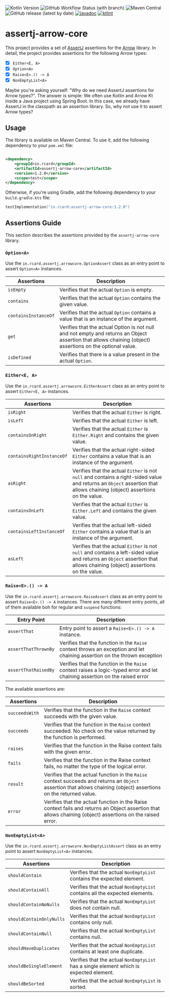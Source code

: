 ![Kotlin Version](https://img.shields.io/badge/Kotlin-2.0.0-blue?style=flat&logo=kotlin)
![GitHub Workflow Status (with branch)](https://img.shields.io/github/actions/workflow/status/rcardin/assertj-arrow-core/ci.yml?branch=main)
![Maven Central](https://img.shields.io/maven-central/v/in.rcard/assertj-arrow-core)
![GitHub release (latest by date)](https://img.shields.io/github/v/release/rcardin/assertj-arrow-core)
[![javadoc](https://javadoc.io/badge2/in.rcard/assertj-arrow-core/javadoc.svg)](https://javadoc.io/doc/in.rcard/assertj-arrow-core)
<a href="https://pinterest.github.io/ktlint/"><img src="https://img.shields.io/badge/code%20style-%E2%9D%A4-FF4081.svg" alt="ktlint"></a>

# assertj-arrow-core

This project provides a set of [AssertJ](https://assertj.github.io/doc/) assertions for
the [Arrow](https://arrow-kt.io/) library. In detail, the project provides assertions for the following Arrow types:

- [x] `Either<E, A>`
- [x] `Option<A>`
- [x] `Raise<E>.() -> A`
- [x] `NonEmptyList<A>`

Maybe you're asking yourself: "Why do we need AssertJ assertions for Arrow types?". The answer is simple: We often use
Kotlin and Arrow Kt inside a Java project using Spring Boot. In this case, we already have AssertJ in the classpath as
an assertion library. So, why not use it to assert Arrow types?

## Usage

The library is available on Maven Central. To use it, add the following dependency to your `pom.xml` file:

```xml

<dependency>
    <groupId>in.rcard</groupId>
    <artifactId>assertj-arrow-core</artifactId>
    <version>1.2.0</version>
    <scope>test</scope>
</dependency>
```

Otherwise, if you're using Gradle, add the following dependency to your `build.gradle.kts` file:

```kotlin
testImplementation("in.rcard:assertj-arrow-core:1.2.0")
```

## Assertions Guide

This section describes the assertions provided by the `assertj-arrow-core` library.

### `Option<A>`

Use the `in.rcard.assertj.arrowcore.OptionAssert` class as an entry point to assert `Option<A>` instances.

| Assertions           | Description                                                                                                                                               |
|----------------------|-----------------------------------------------------------------------------------------------------------------------------------------------------------|
| `isEmpty`            | Verifies that the actual `Option` is empty.                                                                                                               |
| `contains`           | Verifies that the actual `Option` contains the given value.                                                                                               |
| `containsInstanceOf` | Verifies that the actual `Option` contains a value that is an instance of the argument.                                                                   |
| `get`                | Verifies that the actual Option is not null and not empty and returns an Object assertion that allows chaining (object) assertions on the optional value. |
| `isDefined`          | Verifies that there is a value present in the actual `Option`.                                                                                            |

### `Either<E, A>`

Use the `in.rcard.assertj.arrowcore.EitherAssert` class as an entry point to assert `Either<E, A>` instances.

| Assertions                | Description                                                                                                                                                               |
|---------------------------|---------------------------------------------------------------------------------------------------------------------------------------------------------------------------|
| `isRight`                 | Verifies that the actual `Either` is right.                                                                                                                               |
| `isLeft`                  | Verifies that the actual `Either` is left.                                                                                                                                |
| `containsOnRight`         | Verifies that the actual `Either` is `Either.Right` and contains the given value.                                                                                         |
| `containsRightInstanceOf` | Verifies that the actual right-sided `Either` contains a value that is an instance of the argument.                                                                       |
| `asRight`                 | Verifies that the actual `Either` is not `null` and contains a right-sided value and returns an `Object` assertion that allows chaining (object) assertions on the value. |
| `containsOnLeft`          | Verifies that the actual `Either` is `Either.Left` and contains the given value.                                                                                          |
| `containsLeftInstanceOf`  | Verifies that the actual left-sided `Either` contains a value that is an instance of the argument.                                                                        |
| `asLeft`                  | Verifies that the actual `Either` is not `null` and contains a left-sided value and returns an `Object` assertion that allows chaining (object) assertions on the value.  |

### `Raise<E>.() -> A`

Use the `in.rcard.assertj.arrowcore.RaiseAssert` class as an entry point to assert `Raise<E>.() -> A` instances. There
are many different entry points, all of them available boh for regular and `suspend` functions:

| Entry Point          | Description                                                                                                                 |
|----------------------|-----------------------------------------------------------------------------------------------------------------------------|
| `assertThat`         | Entry point to assert a `Raise<E>.() -> A` instance.                                                                        |
| `assertThatThrownBy` | Verifies that the function in the `Raise` context throws an exception and let chaining assertion on the thrown exception    |
| `assertThatRaisedBy` | Verifies that the function in the `Raise` context raises a logic-typed error and let chaining assertion on the raised error |

The available assertions are:

| Assertions     | Description                                                                                                                                                         |
|----------------|---------------------------------------------------------------------------------------------------------------------------------------------------------------------|
| `succeedsWith` | Verifies that the function in the `Raise` context succeeds with the given value.                                                                                    |
| `succeeds`     | Verifies that the function in the `Raise` context succeeded. No check on the value returned by the function is performed.                                           |
| `raises`       | Verifies that the function in the Raise context fails with the given error.                                                                                         |
| `fails`        | Verifies that the function in the Raise context fails, no matter the type of the logical error.                                                                     |
| `result`       | Verifies that the actual function in the `Raise` context succeeds and returns an `Object` assertion that allows chaining (object) assertions on the returned value. |
| `error`        | Verifies that the actual function in the Raise context fails and returns an Object assertion that allows chaining (object) assertions on the raised error.          |

### `NonEmptyList<A>`

Use the `in.rcard.assertj.arrowcore.NonEmptyListAssert` class as an entry point to assert `NonEmptyList<A>` instances.

| Assertions                        | Description                                                                                                                                                               |
|-----------------------------------|---------------------------------------------------------------------------------------------------------------------------------------------------------------------------|
| `shouldContain`                   | Verifies that the actual `NonEmptyList` contains the expected element.                                                                                                    |                           
| `shouldContainAll`                | Verifies that the actual `NonEmptyList` contains all the expected elements.                                                                                               |
| `shouldContainNoNulls`            | Verifies that the actual `NonEmptyList` does not contain null.                                                                                                            |
| `shouldContainOnlyNulls`          | Verifies that the actual `NonEmptyList` contains only null.                                                                                                               |
| `shouldContainNull`               | Verifies that the actual `NonEmptyList` contains null.                                                                                                                    |
| `shouldHaveDuplicates`            | Verifies that the actual `NonEmptyList` contains at least one duplicate.                                                                                                  |
| `shouldBeSingleElement`           | Verifies that the actual `NonEmptyList` has a single element which is expected element.                                                                                   |
| `shouldBeSorted`                  | Verifies that the actual `NonEmptyList` is sorted.                                                                                                                        |
